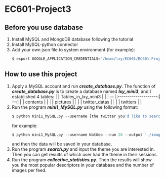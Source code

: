 # EC601-Project3
## Before you use database
1. Install MySQL and MongoDB database following the tutorial
2. Install MySQL-python connector
3. Add your own json file to system environment (for example):
   ```python
   $ export GOOGLE_APPLICATION_CREDENTIALS="/home/lxy/EC601/EC601-Project3/mini-project3-6e29c4fa21eb.json"
   ```
## How to use this project
1. Apply a MySQL account and run ___create_database.py___.
   The function of ___create_database.py___ is to create a database named ___lxy_mini3___, and I established 4 tables:
|    | Tables_in_lxy_mini3  |    |
| -- |:--------------------:| --:|
|    | contents             |    |
|    | pictures             |    |
|    | twitter_datas        |    |
|    | twitters             |    |
2. Run the program ___mini1_MySQL.py___ using the following format:
   ```python
   $ python mini1_MySQL.py --username [the twitter you'd like to search] --num [the number of twitter you want to get] --output [the name of the output folder]
   ```
   for example:
   ```python
   $ python mini1_MySQL.py --username NatGeo --num 20 --output './images/'
   ```
   and then the data will be saved in your database.
3. Run the program ___search.py___ and input the theme you are interested in. Then you can get results of which user had the theme in their sessions.
4. Run the program ___collective_statistics.py___. Then the results will show you the most popular descriptors in your database and the number of images per feed.


